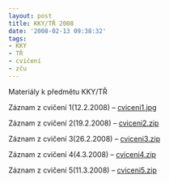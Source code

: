 ```yaml
---
layout: post
title: KKY/TŘ 2008
date: '2008-02-13 09:38:32'
tags:
- KKY
- TŘ
- cvičení
- zču
---
```


Materiály k předmětu KKY/TŘ


<p>Záznam z cvičení 1(12.2.2008) – <a
href="http://data-4.xf.cz/file_download/11">cviceni1.jpg</a></p>

<p>Záznam z cvičení 2(19.2.2008) – <a
href="http://data-4.xf.cz/file_download/9">cviceni2.zip</a></p>

<p>Záznam z cvičení 3(26.2.2008) – <a
href="http://data-4.xf.cz/file_download/10">cviceni3.zip</a></p>

<p>Záznam z cvičení 4(4.3.2008) – <a
href="http://data-4.xf.cz/file_download/14">cviceni4.zip</a></p>

<p>Záznam z cvičení 5(11.3.2008) – <a
href="http://data-4.xf.cz/file_download/15">cviceni5.zip</a></p>

